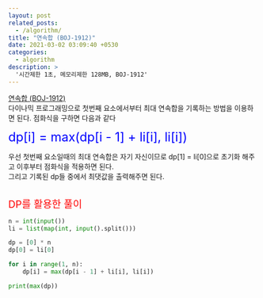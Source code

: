 ```yaml
---
layout: post
related_posts:
  - /algorithm/
title: "연속합 (BOJ-1912)"
date: 2021-03-02 03:09:40 +0530
categories:
  - algorithm
description: >
  '시간제한 1초, 메모리제한 128MB, BOJ-1912'
---
```


[연속합 (BOJ-1912)][boj-1912]<br>
다이나믹 프로그래밍으로 첫번째 요소에서부터 최대 연속합을 기록하는 방법을 이용하면 된다. 점화식을 구하면 다음과 같다<br>

<span style="color:blue; font-size:25px">dp[i] = max(dp[i - 1] + li[i], li[i])</span><br>

우선 첫번째 요소일때의 최대 연속합은 자기 자신이므로 dp[1] = li[0]으로 초기화 해주고 이후부터 점화식을 적용하면 된다.<br>
그리고 기록된 dp들 중에서 최댓값을 출력해주면 된다.<br><br>

<span style="color:red; font-size:20px">DP를 활용한 풀이</span><br>

```python
n = int(input())
li = list(map(int, input().split()))

dp = [0] * n
dp[0] = li[0]

for i in range(1, n):
    dp[i] = max(dp[i - 1] + li[i], li[i])

print(max(dp))
```

[boj-1912]: https://www.acmicpc.net/problem/1912
